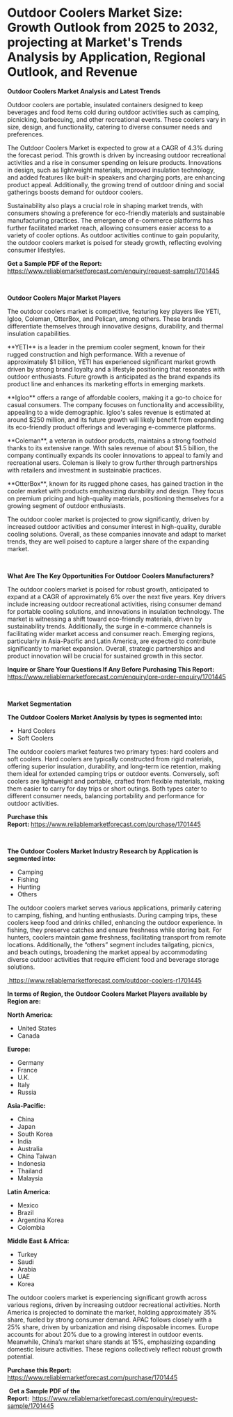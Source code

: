<p><h1>Outdoor Coolers Market Size: Growth Outlook from 2025 to 2032, projecting at Market's Trends Analysis by Application, Regional Outlook, and Revenue</h1></p><p><strong>Outdoor Coolers Market Analysis and Latest Trends</strong></p>
<p><p>Outdoor coolers are portable, insulated containers designed to keep beverages and food items cold during outdoor activities such as camping, picnicking, barbecuing, and other recreational events. These coolers vary in size, design, and functionality, catering to diverse consumer needs and preferences.</p><p>The Outdoor Coolers Market is expected to grow at a CAGR of 4.3% during the forecast period. This growth is driven by increasing outdoor recreational activities and a rise in consumer spending on leisure products. Innovations in design, such as lightweight materials, improved insulation technology, and added features like built-in speakers and charging ports, are enhancing product appeal. Additionally, the growing trend of outdoor dining and social gatherings boosts demand for outdoor coolers.</p><p>Sustainability also plays a crucial role in shaping market trends, with consumers showing a preference for eco-friendly materials and sustainable manufacturing practices. The emergence of e-commerce platforms has further facilitated market reach, allowing consumers easier access to a variety of cooler options. As outdoor activities continue to gain popularity, the outdoor coolers market is poised for steady growth, reflecting evolving consumer lifestyles.</p></p>
<p><strong>Get a Sample PDF of the Report:&nbsp;</strong> <a href="https://www.reliablemarketforecast.com/enquiry/request-sample/1701445?utm_campaign=3195&utm_medium=2&utm_source=Github&utm_content=ia&utm_term=15042025&utm_id=outdoor-coolers">https://www.reliablemarketforecast.com/enquiry/request-sample/1701445</a></p>
<p>&nbsp;</p>
<p><strong>Outdoor Coolers Major Market Players</strong></p>
<p><p>The outdoor coolers market is competitive, featuring key players like YETI, Igloo, Coleman, OtterBox, and Pelican, among others. These brands differentiate themselves through innovative designs, durability, and thermal insulation capabilities.</p><p>**YETI** is a leader in the premium cooler segment, known for their rugged construction and high performance. With a revenue of approximately $1 billion, YETI has experienced significant market growth driven by strong brand loyalty and a lifestyle positioning that resonates with outdoor enthusiasts. Future growth is anticipated as the brand expands its product line and enhances its marketing efforts in emerging markets.</p><p>**Igloo** offers a range of affordable coolers, making it a go-to choice for casual consumers. The company focuses on functionality and accessibility, appealing to a wide demographic. Igloo's sales revenue is estimated at around $250 million, and its future growth will likely benefit from expanding its eco-friendly product offerings and leveraging e-commerce platforms.</p><p>**Coleman**, a veteran in outdoor products, maintains a strong foothold thanks to its extensive range. With sales revenue of about $1.5 billion, the company continually expands its cooler innovations to appeal to family and recreational users. Coleman is likely to grow further through partnerships with retailers and investment in sustainable practices.</p><p>**OtterBox**, known for its rugged phone cases, has gained traction in the cooler market with products emphasizing durability and design. They focus on premium pricing and high-quality materials, positioning themselves for a growing segment of outdoor enthusiasts.</p><p>The outdoor cooler market is projected to grow significantly, driven by increased outdoor activities and consumer interest in high-quality, durable cooling solutions. Overall, as these companies innovate and adapt to market trends, they are well poised to capture a larger share of the expanding market.</p></p>
<p>&nbsp;</p>
<p><strong>What Are The Key Opportunities For Outdoor Coolers Manufacturers?</strong></p>
<p><p>The outdoor coolers market is poised for robust growth, anticipated to expand at a CAGR of approximately 6% over the next five years. Key drivers include increasing outdoor recreational activities, rising consumer demand for portable cooling solutions, and innovations in insulation technology. The market is witnessing a shift toward eco-friendly materials, driven by sustainability trends. Additionally, the surge in e-commerce channels is facilitating wider market access and consumer reach. Emerging regions, particularly in Asia-Pacific and Latin America, are expected to contribute significantly to market expansion. Overall, strategic partnerships and product innovation will be crucial for sustained growth in this sector.</p></p>
<p><strong>Inquire or Share Your Questions If Any Before Purchasing This Report:</strong> <a href="https://www.reliablemarketforecast.com/enquiry/pre-order-enquiry/1701445?utm_campaign=3195&utm_medium=2&utm_source=Github&utm_content=ia&utm_term=15042025&utm_id=outdoor-coolers">https://www.reliablemarketforecast.com/enquiry/pre-order-enquiry/1701445</a></p>
<p>&nbsp;</p>
<p><strong>Market Segmentation</strong></p>
<p><strong>The Outdoor Coolers Market Analysis by types is segmented into:</strong></p>
<p><ul><li>Hard Coolers</li><li>Soft Coolers</li></ul></p>
<p><p>The outdoor coolers market features two primary types: hard coolers and soft coolers. Hard coolers are typically constructed from rigid materials, offering superior insulation, durability, and long-term ice retention, making them ideal for extended camping trips or outdoor events. Conversely, soft coolers are lightweight and portable, crafted from flexible materials, making them easier to carry for day trips or short outings. Both types cater to different consumer needs, balancing portability and performance for outdoor activities.</p></p>
<p><strong>Purchase this Report:&nbsp;</strong><a href="https://www.reliablemarketforecast.com/purchase/1701445?utm_campaign=3195&utm_medium=2&utm_source=Github&utm_content=ia&utm_term=15042025&utm_id=outdoor-coolers">https://www.reliablemarketforecast.com/purchase/1701445</a></p>
<p>&nbsp;</p>
<p><strong>The Outdoor Coolers Market Industry Research by Application is segmented into:</strong></p>
<p><ul><li>Camping</li><li>Fishing</li><li>Hunting</li><li>Others</li></ul></p>
<p><p>The outdoor coolers market serves various applications, primarily catering to camping, fishing, and hunting enthusiasts. During camping trips, these coolers keep food and drinks chilled, enhancing the outdoor experience. In fishing, they preserve catches and ensure freshness while storing bait. For hunters, coolers maintain game freshness, facilitating transport from remote locations. Additionally, the “others” segment includes tailgating, picnics, and beach outings, broadening the market appeal by accommodating diverse outdoor activities that require efficient food and beverage storage solutions.</p></p>
<p><a href="https://www.reliablemarketforecast.com/outdoor-coolers-r1701445?utm_campaign=3195&utm_medium=2&utm_source=Github&utm_content=ia&utm_term=15042025&utm_id=outdoor-coolers">&nbsp;https://www.reliablemarketforecast.com/outdoor-coolers-r1701445</a></p>
<p><strong>In terms of Region, the Outdoor Coolers Market Players available by Region are:</strong></p>
<p>
    <p> <strong> North America: </strong>
        <ul>
            <li>United States</li>
            <li>Canada</li>
        </ul>
        </p> 
    <p> <strong> Europe: </strong>
        <ul>
            <li>Germany</li>
            <li>France</li>
            <li>U.K.</li>
            <li>Italy</li>
            <li>Russia</li>
        </ul>
        </p> 
    <p> <strong> Asia-Pacific: </strong>
        <ul>
            <li>China</li>
            <li>Japan</li>
            <li>South Korea</li>
            <li>India</li>
            <li>Australia</li>
            <li>China Taiwan</li>
            <li>Indonesia</li>
            <li>Thailand</li>
            <li>Malaysia</li>
        </ul>
        </p> 
    <p> <strong> Latin America: </strong>
        <ul>
            <li>Mexico</li>
            <li>Brazil</li>
            <li>Argentina Korea</li>
            <li>Colombia</li>
        </ul>
        </p> 
    <p> <strong> Middle East & Africa: </strong>
        <ul>
            <li>Turkey</li>
            <li>Saudi</li>
            <li>Arabia</li>
            <li>UAE</li>
            <li>Korea</li>
        </ul>
    </p>
    </p>
<p><p>The outdoor coolers market is experiencing significant growth across various regions, driven by increasing outdoor recreational activities. North America is projected to dominate the market, holding approximately 35% share, fueled by strong consumer demand. APAC follows closely with a 25% share, driven by urbanization and rising disposable incomes. Europe accounts for about 20% due to a growing interest in outdoor events. Meanwhile, China’s market share stands at 15%, emphasizing expanding domestic leisure activities. These regions collectively reflect robust growth potential.</p></p>
<p><strong>Purchase this Report: </strong><a href="https://www.reliablemarketforecast.com/purchase/1701445?utm_campaign=3195&utm_medium=2&utm_source=Github&utm_content=ia&utm_term=15042025&utm_id=outdoor-coolers">https://www.reliablemarketforecast.com/purchase/1701445</a></p>
<p>&nbsp;<strong>Get a Sample PDF of the Report:&nbsp;&nbsp;</strong><a href="https://www.reliablemarketforecast.com/enquiry/request-sample/1701445?utm_campaign=3195&utm_medium=2&utm_source=Github&utm_content=ia&utm_term=15042025&utm_id=outdoor-coolers">https://www.reliablemarketforecast.com/enquiry/request-sample/1701445</a></p>
<p><strong></strong></p>
<p><p></p><p></p><p></p></p>
